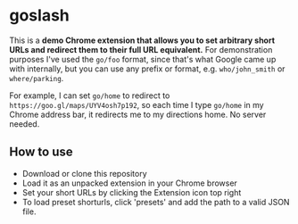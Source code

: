 # goslash

This is a **demo Chrome extension that allows you to set arbitrary short URLs and redirect them to their full URL equivalent.** For demonstration purposes I've used the `go/foo` format, since that's what Google came up with internally, but you can use any prefix or format, e.g. `who/john_smith` or `where/parking`.

For example, I can set `go/home` to redirect to `https://goo.gl/maps/UYV4osh7p192`, so each time I type `go/home` in my Chrome address bar, it redirects me to my directions home. No server needed.

## How to use

- Download or clone this repository
- Load it as an unpacked extension in your Chrome browser
- Set your short URLs by clicking the Extension icon top right
- To load preset shorturls, click 'presets' and add the path to a valid JSON file.
